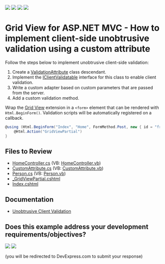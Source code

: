 <!-- default badges list -->
![](https://img.shields.io/endpoint?url=https://codecentral.devexpress.com/api/v1/VersionRange/128550219/19.1.8%2B)
[![](https://img.shields.io/badge/Open_in_DevExpress_Support_Center-FF7200?style=flat-square&logo=DevExpress&logoColor=white)](https://supportcenter.devexpress.com/ticket/details/E4924)
[![](https://img.shields.io/badge/📖_How_to_use_DevExpress_Examples-e9f6fc?style=flat-square)](https://docs.devexpress.com/GeneralInformation/403183)
[![](https://img.shields.io/badge/💬_Leave_Feedback-feecdd?style=flat-square)](#does-this-example-address-your-development-requirementsobjectives)
<!-- default badges end -->

# Grid View for ASP.NET MVC - How to implement client-side unobtrusive validation using a custom attribute

Follow the steps below to implement unobtrusive client-side validation:

1. Create a [ValidationAttribute](https://learn.microsoft.com/en-us/dotnet/api/system.componentmodel.dataannotations.validationattribute) class descendant.
2. Implement the [IClientValidatable](https://learn.microsoft.com/en-us/dotnet/api/system.web.mvc.iclientvalidatable) interface for this class to enable client validation.
3. Write a custom adapter based on custom parameters that are passed from the server.
4. Add a custom validation method.

Wrap the [Grid View](https://docs.devexpress.com/AspNetMvc/8966/components/grid-view) extension in a `<form>` element that can be rendered with `Html.BeginForm()﻿`. Validation scripts will be automatically registered on a callback.

```cs
@using (Html.BeginForm("Index", "Home", FormMethod.Post, new { id = "frm" })) {
    @Html.Action("GridViewPartial")
}
```

## Files to Review

* [HomeController.cs](./CS/E4924/Controllers/HomeController.cs) (VB: [HomeController.vb](./VB/E4924/Controllers/HomeController.vb))
* [CustomAttribute.cs](./CS/E4924/Models/CustomAttribute.cs) (VB: [CustomAttribute.vb](./VB/E4924/Models/CustomAttribute.vb))
* [Person.cs](./CS/E4924/Models/Person.cs) (VB: [Person.vb](./VB/E4924/Models/Person.vb))
* [_GridViewPartial.cshtml](./CS/E4924/Views/Home/_GridViewPartial.cshtml)
* [Index.cshtml](./CS/E4924/Views/Home/Index.cshtml)

## Documentation

* [Unobtrusive Client Validation](https://docs.devexpress.com/AspNetMvc/12060/components/data-editors-extensions/common-concepts/validation/unobtrusive-client-validation)
<!-- feedback -->
## Does this example address your development requirements/objectives?

[<img src="https://www.devexpress.com/support/examples/i/yes-button.svg"/>](https://www.devexpress.com/support/examples/survey.xml?utm_source=github&utm_campaign=asp-net-mvc-grid-client-side-unobtrusive-validation&~~~was_helpful=yes) [<img src="https://www.devexpress.com/support/examples/i/no-button.svg"/>](https://www.devexpress.com/support/examples/survey.xml?utm_source=github&utm_campaign=asp-net-mvc-grid-client-side-unobtrusive-validation&~~~was_helpful=no)

(you will be redirected to DevExpress.com to submit your response)
<!-- feedback end -->
